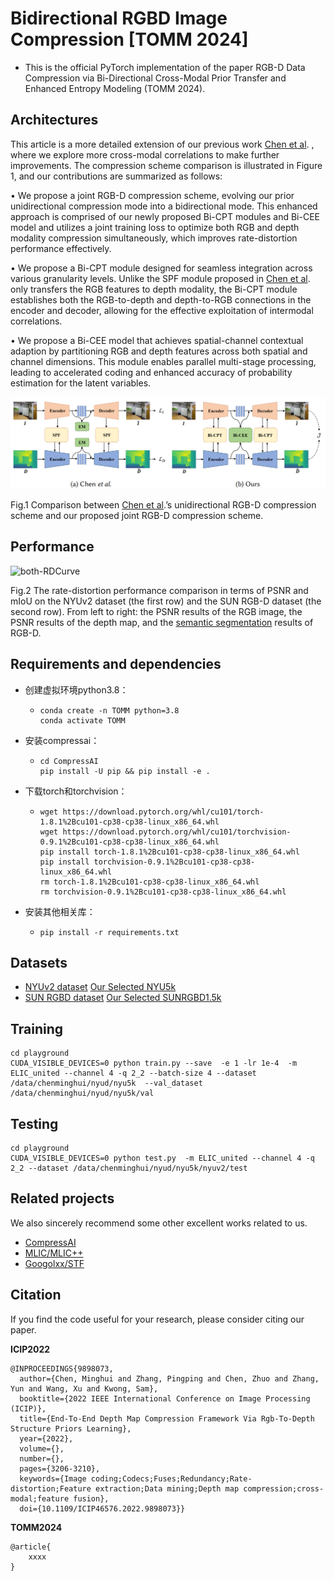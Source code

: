 # Bidirectional RGBD Image Compression [TOMM 2024]

* This is the official PyTorch implementation of the paper RGB-D Data Compression via Bi-Directional Cross-Modal Prior Transfer and Enhanced Entropy Modeling (TOMM 2024).

## Architectures

This article is a more detailed extension of our previous work [Chen et al](https://ieeexplore.ieee.org/document/9898073).  , where we explore more cross-modal correlations to make further improvements. The compression scheme comparison is illustrated in Figure 1, and our contributions are summarized as follows: 

• We propose a joint RGB-D compression scheme, evolving our prior unidirectional compression mode into a bidirectional mode. This enhanced approach is comprised of our newly proposed Bi-CPT modules and Bi-CEE model and utilizes a joint training loss to optimize both RGB and depth modality compression simultaneously, which improves rate-distortion performance effectively. 

• We propose a Bi-CPT module designed for seamless integration across various granularity levels. Unlike the SPF module proposed in [Chen et al](https://ieeexplore.ieee.org/document/9898073).  only transfers the RGB features to depth modality, the Bi-CPT module establishes both the RGB-to-depth and depth-to-RGB connections in the encoder and decoder, allowing for the effective exploitation of intermodal correlations.

 • We propose a Bi-CEE model that achieves spatial-channel contextual adaption by partitioning RGB and depth features across both spatial and channel dimensions. This module enables parallel multi-stage processing, leading to accelerated coding and enhanced accuracy of probability estimation for the latent variables.


![SimpleArch](assets/SimpleArch.png)

Fig.1 Comparison between [Chen et al](https://ieeexplore.ieee.org/document/9898073).’s unidirectional RGB-D compression scheme and our proposed joint RGB-D compression scheme.

## Performance

![both-RDCurve](assets/both-RDCurve.png)

Fig.2 The rate-distortion performance comparison in terms of PSNR and mIoU on the NYUv2 dataset (the first row) and the SUN RGB-D dataset (the second row). From left to right: the PSNR results of the RGB image, the PSNR results of the depth map, and the [semantic segmentation](https://github.com/TUI-NICR/ESANet) results of RGB-D.

## Requirements and dependencies

* 创建虚拟环境python3.8：

  * ```
    conda create -n TOMM python=3.8
    conda activate TOMM
    ```

* 安装compressai：

  * ```
    cd CompressAI
    pip install -U pip && pip install -e .
    ```

* 下载torch和torchvision：

  * ```
    wget https://download.pytorch.org/whl/cu101/torch-1.8.1%2Bcu101-cp38-cp38-linux_x86_64.whl
    wget https://download.pytorch.org/whl/cu101/torchvision-0.9.1%2Bcu101-cp38-cp38-linux_x86_64.whl
    pip install torch-1.8.1%2Bcu101-cp38-cp38-linux_x86_64.whl
    pip install torchvision-0.9.1%2Bcu101-cp38-cp38-linux_x86_64.whl
    rm torch-1.8.1%2Bcu101-cp38-cp38-linux_x86_64.whl
    rm torchvision-0.9.1%2Bcu101-cp38-cp38-linux_x86_64.whl
    ```

* 安装其他相关库：

  * ```
    pip install -r requirements.txt
    ```

## Datasets

* [NYUv2 dataset](https://cs.nyu.edu/~fergus/datasets/nyu_depth_v2.html) [Our Selected NYU5k](https://drive.google.com/file/d/1Ug1M5VQregwsZ-18W6l9A-KDAy-i8ytM/view?usp=sharing)
* [SUN RGBD dataset](https://rgbd.cs.princeton.edu/) [Our Selected SUNRGBD1.5k](https://drive.google.com/file/d/1M0Yhcws_3fuiuICb1c1bUCW393gfF23h/view?usp=sharing)

## Training

```
cd playground
CUDA_VISIBLE_DEVICES=0 python train.py --save  -e 1 -lr 1e-4  -m ELIC_united --channel 4 -q 2_2 --batch-size 4 --dataset /data/chenminghui/nyud/nyu5k  --val_dataset /data/chenminghui/nyud/nyu5k/val
```

## Testing

```
cd playground
CUDA_VISIBLE_DEVICES=0 python test.py  -m ELIC_united --channel 4 -q 2_2 --dataset /data/chenminghui/nyud/nyu5k/nyuv2/test 
```

## Related projects

We also sincerely recommend some other excellent works related to us. 

* [CompressAI](https://github.com/InterDigitalInc/CompressAI/)
* [MLIC/MLIC++](MLIC/MLIC++)
* [Googolxx/STF](Googolxx/STF)

## Citation

If you find the code useful for your research, please consider citing our paper.

**ICIP2022**

```
@INPROCEEDINGS{9898073,
  author={Chen, Minghui and Zhang, Pingping and Chen, Zhuo and Zhang, Yun and Wang, Xu and Kwong, Sam},
  booktitle={2022 IEEE International Conference on Image Processing (ICIP)}, 
  title={End-To-End Depth Map Compression Framework Via Rgb-To-Depth Structure Priors Learning}, 
  year={2022},
  volume={},
  number={},
  pages={3206-3210},
  keywords={Image coding;Codecs;Fuses;Redundancy;Rate-distortion;Feature extraction;Data mining;Depth map compression;cross-modal;feature fusion},
  doi={10.1109/ICIP46576.2022.9898073}}
```

**TOMM2024**

```
@article{
	xxxx
}
```